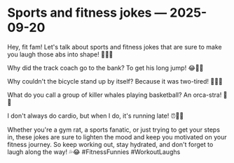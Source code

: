# Sports and fitness jokes — 2025-09-20

Hey, fit fam! Let's talk about sports and fitness jokes that are sure to make you laugh those abs into shape! 🏋️‍♀️💪

Why did the track coach go to the bank? To get his long jump! 😂🏃‍♂️

Why couldn't the bicycle stand up by itself? Because it was two-tired! 🚴‍♀️😆

What do you call a group of killer whales playing basketball? An orca-stra! 🏀🐋

I don't always do cardio, but when I do, it's running late! ⏰🏃‍♀️

Whether you're a gym rat, a sports fanatic, or just trying to get your steps in, these jokes are sure to lighten the mood and keep you motivated on your fitness journey. So keep working out, stay hydrated, and don't forget to laugh along the way! 💦😂 #FitnessFunnies #WorkoutLaughs